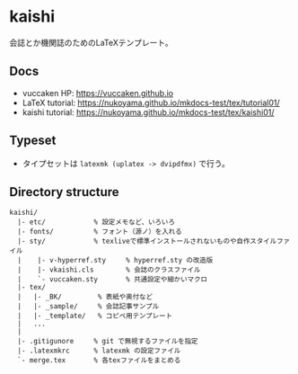 # kaishi

会誌とか機関誌のためのLaTeXテンプレート。

## Docs

- vuccaken HP: https://vuccaken.github.io
- LaTeX tutorial: https://nukoyama.github.io/mkdocs-test/tex/tutorial01/
- kaishi tutorial: https://nukoyama.github.io/mkdocs-test/tex/kaishi01/


## Typeset

- タイプセットは `latexmk (uplatex -> dvipdfmx)` で行う。

## Directory structure

```
kaishi/
  |- etc/            % 設定メモなど、いろいろ
  |- fonts/          % フォント（源ノ）を入れる
  |- sty/            % texliveで標準インストールされないものや自作スタイルファイル
  |    |- v-hyperref.sty     % hyperref.sty の改造版
  |    |- vkaishi.cls        % 会誌のクラスファイル
  |    `- vuccaken.sty       % 共通設定や細かいマクロ
  |- tex/
  |   |- _BK/         % 表紙や奥付など
  |   |- _sample/     % 会誌記事サンプル
  |   |- _template/   % コピペ用テンプレート
  |   ...
  |
  |- .gitigunore     % git で無視するファイルを指定
  |- .latexmkrc      % latexmk の設定ファイル
  `- merge.tex       % 各texファイルをまとめる
```


